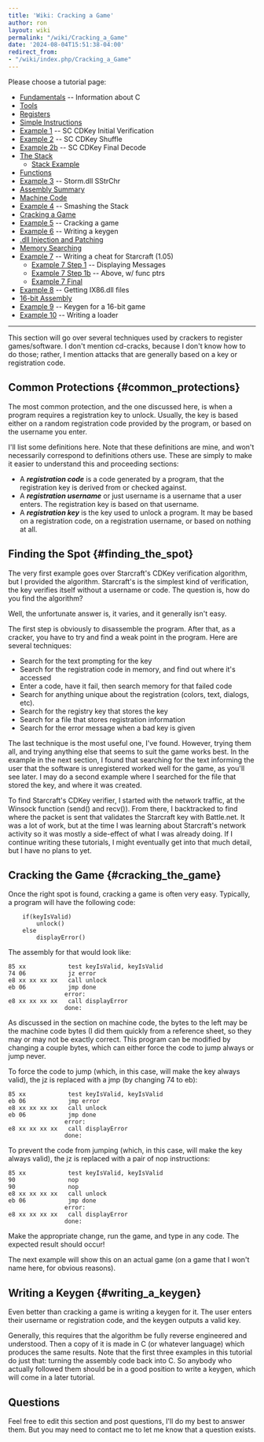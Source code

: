 ```yaml
---
title: 'Wiki: Cracking a Game'
author: ron
layout: wiki
permalink: "/wiki/Cracking_a_Game"
date: '2024-08-04T15:51:38-04:00'
redirect_from:
- "/wiki/index.php/Cracking_a_Game"
---
```


Please choose a tutorial page:

-   [Fundamentals](Fundamentals "wikilink") \-- Information about C
-   [Tools](Tools "wikilink")
-   [Registers](Registers "wikilink")
-   [Simple Instructions](Simple_Instructions "wikilink")
-   [Example 1](Example_1 "wikilink") \-- SC CDKey Initial Verification
-   [Example 2](Example_2 "wikilink") \-- SC CDKey Shuffle
-   [Example 2b](Example_2b "wikilink") \-- SC CDKey Final Decode
-   [The Stack](The_Stack "wikilink")
    -   [Stack Example](Stack_Example "wikilink")
-   [Functions](Functions "wikilink")
-   [Example 3](Example_3 "wikilink") \-- Storm.dll SStrChr
-   [Assembly Summary](Assembly_Summary "wikilink")
-   [Machine Code](Machine_Code "wikilink")
-   [Example 4](Example_4 "wikilink") \-- Smashing the Stack
-   [Cracking a Game](Cracking_a_Game "wikilink")
-   [Example 5](Example_5 "wikilink") \-- Cracking a game
-   [Example 6](Example_6 "wikilink") \-- Writing a keygen
-   [.dll Injection and Patching](.dll_Injection_and_Patching "wikilink")
-   [Memory Searching](Memory_Searching "wikilink")
-   [Example 7](Example_7 "wikilink") \-- Writing a cheat for Starcraft (1.05)
    -   [Example 7 Step 1](Example_7_Step_1 "wikilink") \-- Displaying Messages
    -   [Example 7 Step 1b](Example_7_Step_1b "wikilink") \-- Above, w/ func ptrs
    -   [Example 7 Final](Example_7_Final "wikilink")
-   [Example 8](Example_8 "wikilink") \-- Getting IX86.dll files
-   [16-bit Assembly](16-bit_Assembly "wikilink")
-   [Example 9](Example_9 "wikilink") \-- Keygen for a 16-bit game
-   [Example 10](Example_10 "wikilink") \-- Writing a loader

---


This section will go over several techniques used by crackers to register games/software. I don\'t mention cd-cracks, because I don\'t know how to do those; rather, I mention attacks that are generally based on a key or registration code.

## Common Protections {#common_protections}

The most common protection, and the one discussed here, is when a program requires a registration key to unlock. Usually, the key is based either on a random registration code provided by the program, or based on the username you enter.

I\'ll list some definitions here. Note that these definitions are mine, and won\'t necessarily correspond to definitions others use. These are simply to make it easier to understand this and proceeding sections:

-   A ***registration code*** is a code generated by a program, that the registration key is derived from or checked against.
-   A ***registration username*** or just username is a username that a user enters. The registration key is based on that username.
-   A ***registration key*** is the key used to unlock a program. It may be based on a registration code, on a registration username, or based on nothing at all.

## Finding the Spot {#finding_the_spot}

The very first example goes over Starcraft\'s CDKey verification algorithm, but I provided the algorithm. Starcraft\'s is the simplest kind of verification, the key verifies itself without a username or code. The question is, how do you find the algorithm?

Well, the unfortunate answer is, it varies, and it generally isn\'t easy.

The first step is obviously to disassemble the program. After that, as a cracker, you have to try and find a weak point in the program. Here are several techniques:

-   Search for the text prompting for the key
-   Search for the registration code in memory, and find out where it\'s accessed
-   Enter a code, have it fail, then search memory for that failed code
-   Search for anything unique about the registration (colors, text, dialogs, etc).
-   Search for the registry key that stores the key
-   Search for a file that stores registration information
-   Search for the error message when a bad key is given

The last technique is the most useful one, I\'ve found. However, trying them all, and trying anything else that seems to suit the game works best. In the example in the next section, I found that searching for the text informing the user that the software is unregistered worked well for the game, as you\'ll see later. I may do a second example where I searched for the file that stored the key, and where it was created.

To find Starcraft\'s CDKey verifier, I started with the network traffic, at the Winsock function (send() and recv()). From there, I backtracked to find where the packet is sent that validates the Starcraft key with Battle.net. It was a lot of work, but at the time I was learning about Starcraft\'s network activity so it was mostly a side-effect of what I was already doing. If I continue writing these tutorials, I might eventually get into that much detail, but I have no plans to yet.

## Cracking the Game {#cracking_the_game}

Once the right spot is found, cracking a game is often very easy. Typically, a program will have the following code:

        if(keyIsValid)
            unlock()
        else
            displayError()

The assembly for that would look like:

`85 xx            test keyIsValid, keyIsValid`\
`74 06            jz error`\
`e8 xx xx xx xx   call unlock`\
`eb 06            jmp done`\
`                error:`\
`e8 xx xx xx xx   call displayError`\
`                done:`

As discussed in the section on machine code, the bytes to the left may be the machine code bytes (I did them quickly from a reference sheet, so they may or may not be exactly correct. This program can be modified by changing a couple bytes, which can either force the code to jump always or jump never.

To force the code to jump (which, in this case, will make the key always valid), the jz is replaced with a jmp (by changing 74 to eb):

`85 xx            test keyIsValid, keyIsValid`\
`eb 06            jmp error`\
`e8 xx xx xx xx   call unlock`\
`eb 06            jmp done`\
`                error:`\
`e8 xx xx xx xx   call displayError`\
`                done:`

To prevent the code from jumping (which, in this case, will make the key always valid), the jz is replaced with a pair of nop instructions:

`85 xx            test keyIsValid, keyIsValid`\
`90               nop`\
`90               nop`\
`e8 xx xx xx xx   call unlock`\
`eb 06            jmp done`\
`                error:`\
`e8 xx xx xx xx   call displayError`\
`                done:`

Make the appropriate change, run the game, and type in any code. The expected result should occur!

The next example will show this on an actual game (on a game that I won\'t name here, for obvious reasons).

## Writing a Keygen {#writing_a_keygen}

Even better than cracking a game is writing a keygen for it. The user enters their username or registration code, and the keygen outputs a valid key.

Generally, this requires that the algorithm be fully reverse engineered and understood. Then a copy of it is made in C (or whatever language) which produces the same results. Note that the first three examples in this tutorial do just that: turning the assembly code back into C. So anybody who actually followed them should be in a good position to write a keygen, which will come in a later tutorial.

## Questions

Feel free to edit this section and post questions, I\'ll do my best to answer them. But you may need to contact me to let me know that a question exists.
